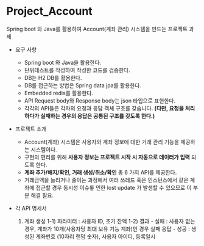 # Project_Account
Spring boot 와 Java를 활용하여 Account(계좌 관리) 시스템을 만드는 프로젝트 과제

* 요구 사항
	* Spring boot 와 Java을 활용한다.
	* 단위테스트를 작성하여 작성한 코드를 검증한다.
	* DB는 H2 DB를 활용한다.
	* DB를 접근하는 방법은 Spring data jpa를 활용한다.
	* Embedded redis를 활용한다.
	* API Request body와 Response body는 json 타입으로 표현한다.
	* 각각의 API들은 각자의 요청과 응답 객체 구조를 갖습니다. **(다만, 요청을 처리하다가 실패하는 경우의 응답은 공통된 구조를 갖도록 한다.)**
	
* 프로젝트 소개
	* Account(계좌) 시스템은 사용자와 계좌 정보에 대한 거래 관리 기능을 제공하는 시스템이다.
	* 구현의 편리를 위해 **사용자 정보는 프로젝트 시작 시 자동으로 데이터가 입력** 되도록 한다.
	* __계좌 추가/해지/확인, 거래 생성/취소/확인__ 총 6 가지 API를 제공한다.	
	* 거래금액을 늘리거나 줄이는 과정에서 여러 쓰레드 혹은 인스턴스에서 같은 계좌에 접근할 경우 동시성 이슈롷 인한 lost update 가 발생할 수 있으므로 이 부분 해결 필요.

* 각 API 명세서
	1) 계좌 생성
		1-1) 파라미터 : 사용자 ID, 초기 잔액
		1-2) 결과
			- 실패 : 사용자 없는 경우, 계좌가 10개(사용자당 최대 보유 기능 계좌)인 경우 실패 응답
			- 성공 : 생성된 계좌번호 (10자리 랜덤 숫자), 사용자 아이디, 등록일시